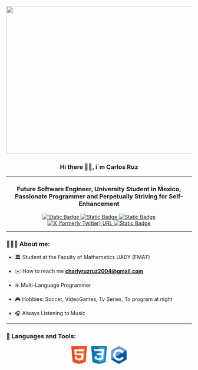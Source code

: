 <div id="header" align="center">
  <img src="https://lh3.googleusercontent.com/FlmhXWOfX5nPk5EoJQ2TpJ3jzYPQGWBYYdjgFTiWphYf7FutVMqPClwq1TlWpFmRQ5wtAchulIc6a6uVyhjCrxYJrgIP_M5znOWRuRU" width="750" height="400" />
</div>
<h3 align="center">Hi there 👋🏼, i´m Carlos Ruz</h3>
<hr>
<h3 align="center">
Future Software Engineer, University Student in Mexico,<br> Passionate Programmer and Perpetually Striving for Self-Enhancement
</h3>
<div id="badges" align="center">
   <a href="https://www.linkedin.com/in/carlos-israel-ruz-ruz-55092028a/" >
     <img alt="Static Badge" src="https://img.shields.io/badge/build--%233498DB%20?style=for-the-badge&logo=linkedIn&logoColor=%233498DB%20&label=Carlos%20Ruz%20">
  </a>
  <a href="https://www.facebook.com/XxCaRlOsRuZxX" >
     <img alt="Static Badge" src="https://img.shields.io/badge/build--%231E73E6?style=for-the-badge&logo=facebook&label=Carlos%20Ruz%20Ruz">
  </a>
   
   <a href="https://www.instagram.com/ruzzcarlos/" >
    <img alt="Static Badge" src="https://img.shields.io/badge/build--%23F920AA?style=for-the-badge&logo=Instagram&label=ruzzcarlos">
  </a>
 <br>
  <a href="https://twitter.com/CharlyRuz_07" >
    <img alt="X (formerly Twitter) URL" src="https://img.shields.io/twitter/url?url=https%3A%2F%2Ftwitter.com%2FCharlyRuz_07&style=for-the-badge&logo=twitter&label=%40CharlyRuz_07&color=%2334B2CE&link=https%3A%2F%2Ftwitter.com%2F%40CharlyRuz_07">
  </a>
   <a href="https://open.spotify.com/user/charlyruzruz2004" >
     <img alt="Static Badge" src="https://img.shields.io/badge/build--%232ECC71?style=for-the-badge&logo=spotify&label=XxCharly07Xx">
  </a>

</div>
<hr>

 ### 🧍🏻‍♂️ About me:
 
 - 🏛️ Student at the Faculty of Mathematics UADY (FMAT)
      
 - ✉️ How to reach me **charlyruzruz2004@gmail.com**
    
 - ☕ Multi-Language Programmer
 
 - 🎮 Hobbies: Soccer, VideoGames, Tv Series, To program at night
 
 - 🎧 Always Listening to Music 
  
 <hr>

### 🔨 Languages and Tools:  

<div align="center">
<img src="https://github.com/devicons/devicon/blob/master/icons/html5/html5-original.svg" title="html5 "alt="html" width="50" height="50">
<img src="https://github.com/devicons/devicon/blob/master/icons/css3/css3-original.svg" title="css3 "alt="css" width="50" height="50">
<img src="https://github.com/devicons/devicon/blob/master/icons/c/c-original.svg" title="c" alt="c" width="50" height="50">
</div>
